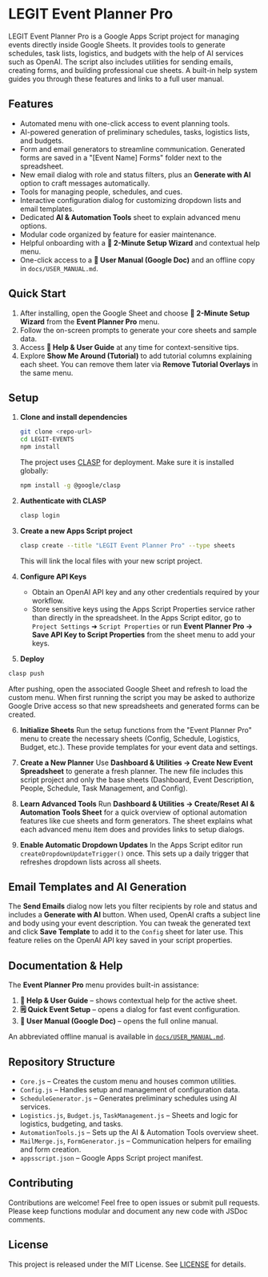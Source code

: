 # LEGIT Event Planner Pro

LEGIT Event Planner Pro is a Google Apps Script project for managing events directly inside Google Sheets. It provides tools to generate schedules, task lists, logistics, and budgets with the help of AI services such as OpenAI. The script also includes utilities for sending emails, creating forms, and building professional cue sheets. A built-in help system guides you through these features and links to a full user manual.

## Features

- Automated menu with one-click access to event planning tools.
- AI-powered generation of preliminary schedules, tasks, logistics lists, and budgets.
- Form and email generators to streamline communication. Generated forms are saved in a "[Event Name] Forms" folder next to the spreadsheet.
- New email dialog with role and status filters, plus an **Generate with AI** option to craft messages automatically.
- Tools for managing people, schedules, and cues.
- Interactive configuration dialog for customizing dropdown lists and email templates.
- Dedicated **AI & Automation Tools** sheet to explain advanced menu options.
- Modular code organized by feature for easier maintenance.
- Helpful onboarding with a **🚀 2-Minute Setup Wizard** and contextual help menu.
- One-click access to a **📕 User Manual (Google Doc)** and an offline copy in `docs/USER_MANUAL.md`.

## Quick Start

1. After installing, open the Google Sheet and choose **🚀 2-Minute Setup Wizard** from the **Event Planner Pro** menu.
2. Follow the on-screen prompts to generate your core sheets and sample data.
3. Access **📖 Help & User Guide** at any time for context-sensitive tips.
4. Explore **Show Me Around (Tutorial)** to add tutorial columns explaining each sheet. You can remove them later via **Remove Tutorial Overlays** in the same menu.

## Setup

1. **Clone and install dependencies**
   ```bash
   git clone <repo-url>
   cd LEGIT-EVENTS
   npm install
   ```
   The project uses [CLASP](https://github.com/google/clasp) for deployment. Make sure it is installed globally:
   ```bash
   npm install -g @google/clasp
   ```

2. **Authenticate with CLASP**
   ```bash
   clasp login
   ```

3. **Create a new Apps Script project**
   ```bash
   clasp create --title "LEGIT Event Planner Pro" --type sheets
   ```
   This will link the local files with your new script project.

4. **Configure API Keys**
   - Obtain an OpenAI API key and any other credentials required by your workflow.
   - Store sensitive keys using the Apps Script Properties service rather than directly in the spreadsheet. In the Apps Script editor, go to `Project Settings` ➜ `Script Properties` or run **Event Planner Pro → Save API Key to Script Properties** from the sheet menu to add your keys.

5. **Deploy**
  ```bash
  clasp push
  ```
   After pushing, open the associated Google Sheet and refresh to load the custom menu. When first running the script you may be asked to authorize
   Google Drive access so that new spreadsheets and generated forms can be created.

6. **Initialize Sheets**
   Run the setup functions from the "Event Planner Pro" menu to create the necessary sheets (Config, Schedule, Logistics, Budget, etc.). These provide templates for your event data and settings.

7. **Create a New Planner**
   Use **Dashboard & Utilities → Create New Event Spreadsheet** to generate a fresh planner. The new file includes this script project and only the base sheets (Dashboard, Event Description, People, Schedule, Task Management, and Config).

8. **Learn Advanced Tools**
   Run **Dashboard & Utilities → Create/Reset AI & Automation Tools Sheet** for a quick overview of optional automation features like cue sheets and form generators. The sheet explains what each advanced menu item does and provides links to setup dialogs.

9. **Enable Automatic Dropdown Updates**
   In the Apps Script editor run `createDropdownUpdateTrigger()` once. This sets
   up a daily trigger that refreshes dropdown lists across all sheets.

## Email Templates and AI Generation

The **Send Emails** dialog now lets you filter recipients by role and status and includes a **Generate with AI** button. When used, OpenAI crafts a subject line and body using your event description. You can tweak the generated text and click **Save Template** to add it to the `Config` sheet for later use. This feature relies on the OpenAI API key saved in your script properties.

## Documentation & Help

The **Event Planner Pro** menu provides built-in assistance:

1. **📖 Help & User Guide** – shows contextual help for the active sheet.
2. **🗒️ Quick Event Setup** – opens a dialog for fast event configuration.
3. **📕 User Manual (Google Doc)** – opens the full online manual.

An abbreviated offline manual is available in [`docs/USER_MANUAL.md`](docs/USER_MANUAL.md).

## Repository Structure

- `Core.js` – Creates the custom menu and houses common utilities.
- `Config.js` – Handles setup and management of configuration data.
- `ScheduleGenerator.js` – Generates preliminary schedules using AI services.
- `Logistics.js`, `Budget.js`, `TaskManagement.js` – Sheets and logic for logistics, budgeting, and tasks.
- `AutomationTools.js` – Sets up the AI & Automation Tools overview sheet.
- `MailMerge.js`, `FormGenerator.js` – Communication helpers for emailing and form creation.
- `appsscript.json` – Google Apps Script project manifest.

## Contributing

Contributions are welcome! Feel free to open issues or submit pull requests. Please keep functions modular and document any new code with JSDoc comments.

## License

This project is released under the MIT License. See [LICENSE](LICENSE) for details.
